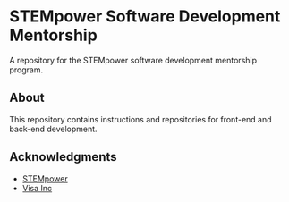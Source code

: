 # STEMpower Software Development Mentorship

A repository for the STEMpower software development mentorship program.



## About

This repository contains instructions and repositories for front-end and back-end development.



## Acknowledgments
* [STEMpower](https://www.stempower.org/)
* [Visa Inc](https://usa.visa.com/)
